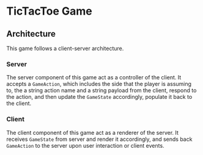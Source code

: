 # TicTacToe Game

## Architecture
This game follows a client-server architecture.

### Server
The server component of this game act as a controller of the client. It accepts a `GameAction`, 
which includes the side that the player is assuming to, the a string action name and a string 
payload from the client, respond to the action, and then update the `GameState` accordingly, 
populate it back to the client. 
 
### Client
The client component of this game act as a renderer of the server. It receives `GameState` from 
server and render it accordingly, and sends back `GameAction` to the server upon user interaction 
or client events.